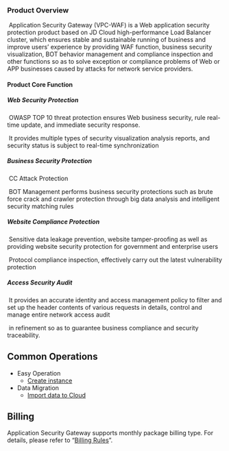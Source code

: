 ### Product Overview 

​	Application Security Gateway (VPC-WAF) is a Web application security protection product based on JD Cloud high-performance Load Balancer cluster, which ensures stable and sustainable running of business and improve users’ experience by providing WAF function, business security visualization, BOT behavior management and compliance inspection and other functions so as to solve exception or compliance problems of Web or APP businesses caused by attacks for network service providers.

#### Product Core Function

##### **Web Security Protection**

​        OWASP TOP 10 threat protection ensures Web business security, rule real-time update, and immediate security response.

​        It provides multiple types of security visualization analysis reports, and security status is subject to real-time synchronization

##### Business Security Protection

​        CC Attack Protection

​        BOT Management performs business security protections such as brute force crack and crawler protection through big data analysis and intelligent security matching rules

##### Website Compliance Protection

​        Sensitive data leakage prevention, website tamper-proofing as well as providing website security protection for government and enterprise users

​        Protocol compliance inspection, effectively carry out the latest vulnerability protection

#####  Access Security Audit

​        It provides an accurate identity and access management policy to filter and set up the header contents of various requests in details, control and manage entire network access audit

​        in refinement so as to guarantee business compliance and security traceability.

## Common Operations

- Easy Operation
  - [Create instance](../Getting-Started/Create-Instance.md)
- Data Migration
  - [Import data to Cloud](../Getting-Started/Import-Data.md)

## Billing

Application Security Gateway supports monthly package billing type. For details, please refer to “[Billing Rules](../Pricing/Billing-Overview.md)”.

 
